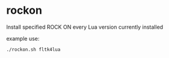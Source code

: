 # rockon
Install specified ROCK ON every Lua version currently installed  

example use:  

    ./rockon.sh fltk4lua

